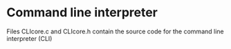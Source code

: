 # Command line interpreter                         

Files CLIcore.c and CLIcore.h contain the source code for the command line interpreter (CLI)

